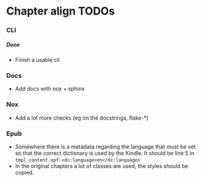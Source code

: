 # Chapter align TODOs

### CLI

##### Done

* Finish a usable cli

### Docs

* Add docs with nox + sphinx

### Nox

* Add a lot more checks (eg on the docstrings, flake-*)

### Epub

* Somewhere there is a metadata regarding the language that must be set
  so that the correct dictionary is used by the Kindle.
  It should be line 5 in `tmpl_content.opf`:
  `<dc:language>en</dc:language>`
* In the original chapters a lot of classes are used,
  the styles should be copied.
